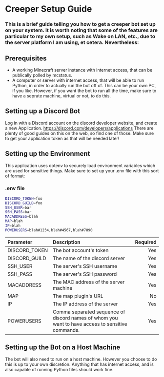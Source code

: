 # Creeper Setup Guide
### This is a brief guide telling you how to get a creeper bot set up on your system. It is worth noting that some of the features are particular to my own setup, such as Wake on LAN, etc., due to the server platform I am using, et cetera. Nevertheless: 

## Prerequisites 
- A working Minecraft server instance with internet access, that can be publically polled by mcstatus. 
- A computer or server with internet access, that will be able to run Python, in order to actually run the bot off of. This can be your own PC, if you like. However, if you want the bot to run all the time, make sure to have a seprate machine, virtual or not, to do this.
  
## Setting up a Discord Bot 
Log in with a Discord account on the discord developer website, and create a new Application. https://discord.com/developers/applications 
There are plenty of good guides on this on the web, so find one of those. Make sure to get your application token as that will be needed later! 

## Setting up the Environment
This application uses dotenv to securely load environment variables which are used for sensitive things. Make sure to set up your .env file with this sort of format: 
### .env file
```bash
DISCORD_TOKEN=foo
DISCORD_GUILD=foo 
SSH_USER=bar
SSH_PASS=bar
MACADDRESS=blah
MAP=blah
IP=blah
POWERUSERS=blah#1234,blah#4567,blah#7890
```
| Parameter      | Description | Required    |
| :---        |    :----   |          ---: |
| DISCORD_TOKEN    | The bot account's token      | Yes  |
| DISCORD_GUILD  | The name of the discord server       | Yes     |
| SSH_USER | The server's SSH username | Yes
| SSH_PASS | The server's SSH password | Yes
| MACADDRESS | The MAC address of the server machine | Yes
| MAP | The map plugin's URL | No
| IP | The IP address of the server | Yes
| POWERUSERS | Comma separated sequence of discord names of whom you want to have access to sensitive commands. | Yes


## Setting up the Bot on a Host Machine
The bot will also need to run on a host machine. However you choose to do this is up to your own discretion. Anything that has internet access, and is also capable of running Python files should work fine. 
